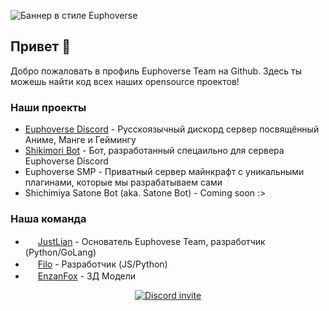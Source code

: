 ![Баннер в стиле Euphoverse](https://i.postimg.cc/fRtvtB2D/Invite-2.png)
## Привет 👋
Добро пожаловать в профиль Euphoverse Team на Github. Здесь ты можешь найти код всех наших opensource проектов!

### Наши проекты
 * [Euphoverse Discord](https://join.euphoverse.ru) - Русскоязычный дискорд сервер посвящённый Аниме, Манге и Геймингу
 * [Shikimori Bot](https://github.com/Euphoverse/ShikimoriBot) - Бот, разработанный спецаильно для сервера Euphoverse Discord
 * Euphoverse SMP - Приватный сервер майнкрафт с уникальными плагинами, которые мы разрабатываем сами
 * Shichimiya Satone Bot (aka. Satone Bot) - Coming soon :>


### Наша команда
 * <img src="https://avatars.githubusercontent.com/u/85202150" height=16> [JustLian](https://justlian.com) - Основатель Euphovese Team, разработчик (Python/GoLang)
 * <img src="https://avatars.githubusercontent.com/u/114665857" height=16> [Filo](https://github.com/Filo6699) - Разработчик (JS/Python)
 * <img src="https://avatars.githubusercontent.com/u/103432581?v=4" height=16> [EnzanFox](https://github.com/EnzanTheFox2) - 3Д Модели

<p align="center"><a align="center" href="https://discord.gg/AjqX5PB3Uj"><img src="https://discord.com/api/guilds/981818711608524830/widget.png" alt="Discord invite"></a></p
